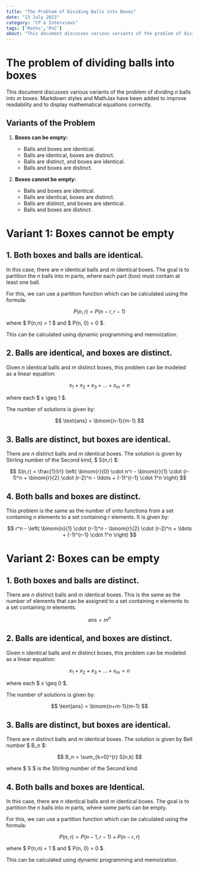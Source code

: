 ```yaml
---
title: "The Problem of Dividing Balls into Boxes"
date: "23 July 2023"
category: "CP & Interviews"
tags: ['Maths','PnC']
about: "This document discusses various variants of the problem of dividing n balls into *m* boxes. Markdown styles and MathJax have been added to improve readability and to display mathematical equations correctly."
---
```


# The problem of dividing balls into boxes

This document discusses various variants of the problem of dividing *n* balls into *m* boxes. Markdown styles and MathJax have been added to improve readability and to display mathematical equations correctly.

## Variants of the Problem

1. **Boxes can be empty:**
    - Balls and boxes are identical.
    - Balls are identical, boxes are distinct.
    - Balls are distinct, and boxes are identical.
    - Balls and boxes are distinct.

2. **Boxes cannot be empty:**
    - Balls and boxes are identical.
    - Balls are identical, boxes are distinct.
    - Balls are distinct, and boxes are identical.
    - Balls and boxes are distinct.

# Variant 1: Boxes cannot be empty

## 1. Both boxes and balls are identical.

In this case, there are *n* identical balls and *m* identical boxes. The goal is to partition the *n* balls into *m* parts, where each part (box) must contain at least one ball.

For this, we can use a partition function which can be calculated using the formula:

$$ P(n,r) = P(n-r,r-1) $$

where $ P(n,n) = 1 $ and $ P(n, 0) = 0 $.

This can be calculated using dynamic programming and memoization.

## 2. Balls are identical, and boxes are distinct.

Given *n* identical balls and *m* distinct boxes, this problem can be modeled as a linear equation:

$$ x_1 + x_2 + x_3 + \ldots + x_m = n $$

where each $ x \geq 1 $.

The number of solutions is given by:

$$ \text{ans} = \binom{n-1}{m-1} $$

## 3. Balls are distinct, but boxes are identical.

There are *n* distinct balls and *m* identical boxes. The solution is given by Stirling number of the Second kind, $ S(n,r) $:

$$ S(n,r) = \frac{1}{r!} \left( \binom{r}{0} \cdot n^r - \binom{r}{1} \cdot (r-1)^n + \binom{r}{2} \cdot (r-2)^n - \ldots + (-1)^{r-1} \cdot 1^n \right) $$

## 4. Both balls and boxes are distinct.

This problem is the same as the number of onto functions from a set containing *n* elements to a set containing *r* elements. It is given by:

$$ r^n - \left( \binom{n}{1} \cdot (r-1)^n - \binom{r}{2} \cdot (r-2)^n + \ldots + (-1)^{r-1} \cdot 1^n \right) $$

# Variant 2: Boxes can be empty

## 1. Both boxes and balls are distinct.

There are *n* distinct balls and *m* identical boxes. This is the same as the number of elements that can be assigned to a set containing *n* elements to a set containing *m* elements.

$$ \text{ans} = m^n $$

## 2. Balls are identical, and boxes are distinct.

Given *n* identical balls and *m* distinct boxes, this problem can be modeled as a linear equation:

$$ x_1 + x_2 + x_3 + \ldots + x_m = n $$

where each $ x \geq 0 $.

The number of solutions is given by:

$$ \text{ans} = \binom{n+m-1}{m-1} $$

## 3. Balls are distinct, but boxes are identical.

There are *n* distinct balls and *m* identical boxes. The solution is given by Bell number $ B_n $:

$$ B_n = \sum_{k=0}^{r} S(n,k) $$

where $ S $ is the Stirling number of the Second kind.

## 4. Both balls and boxes are Identical.

In this case, there are *n* identical balls and *m* identical boxes. The goal is to partition the *n* balls into *m* parts, where some parts can be empty.

For this, we can use a partition function which can be calculated using the formula:

$$ P(n,r) = P(n-1,r-1) + P(n-r,r) $$

where $ P(n,n) = 1 $ and $ P(n, 0) = 0 $.

This can be calculated using dynamic programming and memoization.
